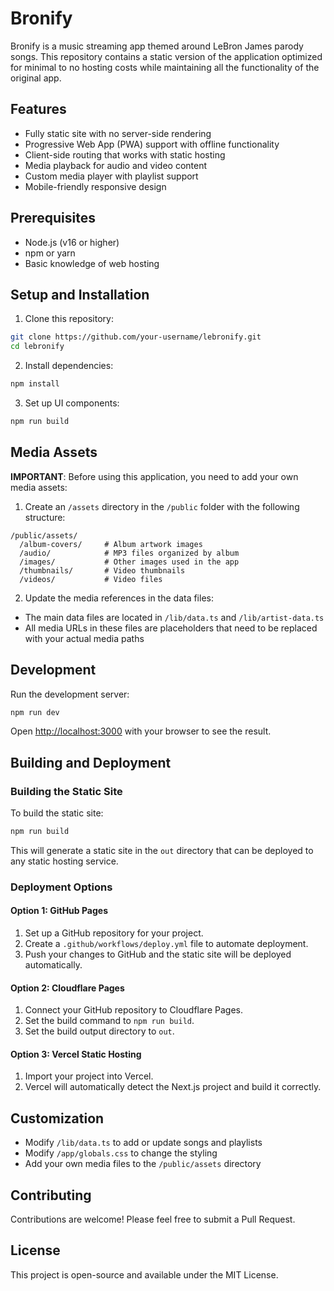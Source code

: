 # Bronify

Bronify is a music streaming app themed around LeBron James parody songs. This repository contains a static version of the application optimized for minimal to no hosting costs while maintaining all the functionality of the original app.

## Features

- Fully static site with no server-side rendering
- Progressive Web App (PWA) support with offline functionality
- Client-side routing that works with static hosting
- Media playback for audio and video content
- Custom media player with playlist support
- Mobile-friendly responsive design

## Prerequisites

- Node.js (v16 or higher)
- npm or yarn
- Basic knowledge of web hosting

## Setup and Installation

1. Clone this repository:
```bash
git clone https://github.com/your-username/lebronify.git
cd lebronify
```

2. Install dependencies:
```bash
npm install
```

3. Set up UI components:
```bash
npm run build
```

## Media Assets

**IMPORTANT**: Before using this application, you need to add your own media assets:

1. Create an `/assets` directory in the `/public` folder with the following structure:
```
/public/assets/
  /album-covers/     # Album artwork images
  /audio/            # MP3 files organized by album
  /images/           # Other images used in the app
  /thumbnails/       # Video thumbnails
  /videos/           # Video files
```

2. Update the media references in the data files:
- The main data files are located in `/lib/data.ts` and `/lib/artist-data.ts`
- All media URLs in these files are placeholders that need to be replaced with your actual media paths

## Development

Run the development server:

```bash
npm run dev
```

Open [http://localhost:3000](http://localhost:3000) with your browser to see the result.

## Building and Deployment

### Building the Static Site

To build the static site:

```bash
npm run build
```

This will generate a static site in the `out` directory that can be deployed to any static hosting service.

### Deployment Options

#### Option 1: GitHub Pages

1. Set up a GitHub repository for your project.
2. Create a `.github/workflows/deploy.yml` file to automate deployment.
3. Push your changes to GitHub and the static site will be deployed automatically.

#### Option 2: Cloudflare Pages

1. Connect your GitHub repository to Cloudflare Pages.
2. Set the build command to `npm run build`.
3. Set the build output directory to `out`.

#### Option 3: Vercel Static Hosting

1. Import your project into Vercel.
2. Vercel will automatically detect the Next.js project and build it correctly.

## Customization

- Modify `/lib/data.ts` to add or update songs and playlists
- Modify `/app/globals.css` to change the styling
- Add your own media files to the `/public/assets` directory

## Contributing

Contributions are welcome! Please feel free to submit a Pull Request.

## License

This project is open-source and available under the MIT License.

